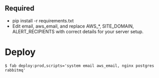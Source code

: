 ## Required

- pip install -r requirements.txt
- Edit email, aws_email, and replace AWS_*, SITE_DOMAIN, ALERT_RECIPIENTS with correct details for your server setup.

# Deploy

    $ fab deploy:prod,scripts='system email aws_email, nginx postgres rabbitmq'

